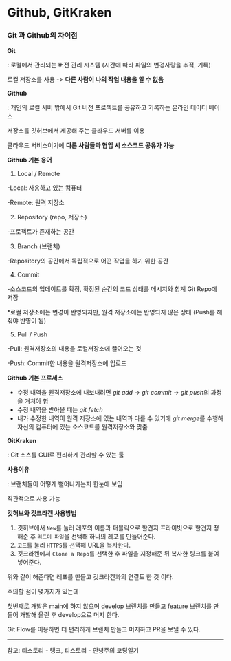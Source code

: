 # Github, GitKraken
### Git 과 Github의 차이점
**Git**

: 로컬에서 관리되는 버전 관리 시스템 (시간에 따라 파일의 변경사랑을 추적, 기록)

로컬 저장소를 사용 -> **다른 사람이 나의 작업 내용을 알 수 없음**

**Github**

: 개인의 로컬 서버 밖에서 Git 버전 프로젝트를 공유하고 기록하는 온라인 데이터 베이스

저장소를 깃허브에서 제공해 주는 클라우드 서버를 이용

클라우드 서비스이기에 **다른 사람들과 협업 시 소스코드 공유가 가능**



**Github 기본 용어**
1. Local / Remote

-Local: 사용하고 있는 컴퓨터

-Remote: 원격 저장소

2. Repository (repo, 저장소)

-프로젝트가 존재하는 공간

3. Branch (브랜치)

-Repository의 공간에서 독립적으로 어떤 작업을 하기 위한 공간

4. Commit

-소스코드의 업데이트를 확정, 확정된 순간의 코드 상태를 메시지와 함계 Git Repo에 저장

*로컬 저장소에는 변경이 반영되지만, 원격 저장소에는 반영되지 않은 상태 (Push를 해줘야 반영이 됨)

5. Pull / Push

-Pull: 원격저장소의 내용을 로컬저장소에 끌어오는 것

-Push: Commit한 내용을 원격저장소에 업로드


**Github 기본 프로세스**

- 수정 내역을 원격저장소에 내보내려면 *git add* -> *git commit* -> *git push*의 과정을 거쳐야 함
- 수정 내역을 받아올 때는 *git fetch*
- 내가 수정한 내역이 원격 저장소에 있는 내역과 다를 수 있기에 *git merge*를 수행해 자신의 컴퓨터에 있는 소스코드를 원격저장소와 맞춤


**GitKraken**

: Git 소스를 GUI로 편리하게 관리할 수 있는 툴

**사용이유**

: 브랜치들이 어떻게 뻗어나가는지 한눈에 보임

직관적으로 사용 가능


**깃허브와 깃크라켄 사용방법**

1. 깃허브에서 `New`를 눌러 레포의 이름과 퍼블릭으로 할건지 프라이빗으로 할건지 정해준 후 `리드미 파일`을 선택해 하나의 레포를 만들어준다. 
2. `코드`를 눌러 `HTTPS`를 선택해 URL을 복사한다. 
3. 깃크라켄에서 `Clone a Repo`를 선택한 후 파일을 지정해준 뒤 복사한 링크를 붙여넣어준다. 

위와 같이 해준다면 레포를 만들고 깃크라켄과의 연결도 한 것 이다. 

주의할 점이 몇가지가 있는데 

첫번쨰로 개발은 main에 하지 않으며 develop 브랜치를 만들고 feature 브랜치를 만들어 개발해 올린 후 develop으로 머지 한다. 

Git Flow를 이용하면 더 편리하게 브랜치 만들고 머지하고 PR을 보낼 수 있다. 

---
참고: 티스토리 - 탱크, 티스토리 - 안녕주의 코딩일기


